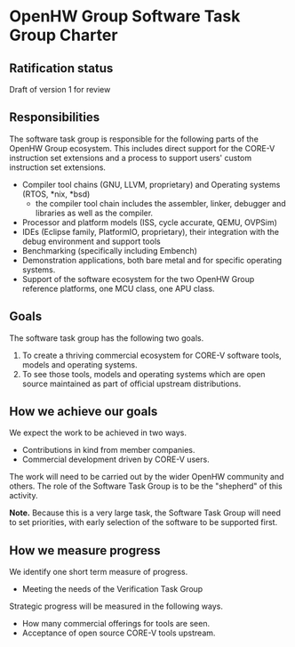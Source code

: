 # OpenHW Group Software Task Group Charter

## Ratification status

Draft of version 1 for review

##  Responsibilities

The software task group is responsible for the following parts of the OpenHW Group ecosystem.  This includes direct support for the CORE-V instruction set extensions and a process to support users' custom instruction set extensions.

- Compiler tool chains (GNU, LLVM, proprietary) and Operating systems (RTOS, *nix, *bsd)
  - the compiler tool chain includes the assembler, linker, debugger and libraries as well as the compiler.
- Processor and platform models (ISS, cycle accurate, QEMU, OVPSim)
- IDEs (Eclipse family, PlatformIO, proprietary), their integration with the debug environment and support tools
- Benchmarking (specifically including Embench)
- Demonstration applications, both bare metal and for specific operating systems.
- Support of the software ecosystem for the two OpenHW Group reference platforms, one MCU class, one APU class.

## Goals

The software task group has the following two goals.

1. To create a thriving commercial ecosystem for CORE-V software tools, models and operating systems.
2. To see those tools, models and operating systems which are open source maintained as part of official upstream distributions.

## How we achieve our goals

We expect the work to be achieved in two ways.

- Contributions in kind from member companies.
- Commercial development driven by CORE-V users.

The work will need to be carried out by the wider OpenHW community and others.  The role of the Software Task Group is to be the "shepherd" of this activity.

**Note.** Because this is a very large task, the Software Task Group will need to set priorities, with early selection of the software to be supported first.

## How we measure progress

We identify one short term measure of progress.

- Meeting the needs of the Verification Task Group

Strategic progress will be measured in the following ways.

- How many commercial offerings for tools are seen.
- Acceptance of open source CORE-V tools upstream.
